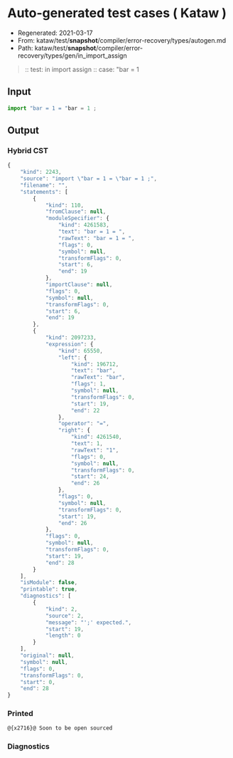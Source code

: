 # Auto-generated test cases ( Kataw )
- Regenerated: 2021-03-17
- From: kataw/test/__snapshot__/compiler/error-recovery/types/autogen.md
- Path: kataw/test/__snapshot__/compiler/error-recovery/types/gen/in_import_assign
> :: test: in import assign
> :: case: "bar = 1
## Input

`````js
import "bar = 1 = "bar = 1 ;
`````

## Output

### Hybrid CST

```javascript
{
    "kind": 2243,
    "source": "import \"bar = 1 = \"bar = 1 ;",
    "filename": "",
    "statements": [
        {
            "kind": 110,
            "fromClause": null,
            "moduleSpecifier": {
                "kind": 4261583,
                "text": "bar = 1 = ",
                "rawText": "bar = 1 = ",
                "flags": 0,
                "symbol": null,
                "transformFlags": 0,
                "start": 6,
                "end": 19
            },
            "importClause": null,
            "flags": 0,
            "symbol": null,
            "transformFlags": 0,
            "start": 6,
            "end": 19
        },
        {
            "kind": 2097233,
            "expression": {
                "kind": 65550,
                "left": {
                    "kind": 196712,
                    "text": "bar",
                    "rawText": "bar",
                    "flags": 1,
                    "symbol": null,
                    "transformFlags": 0,
                    "start": 19,
                    "end": 22
                },
                "operator": "=",
                "right": {
                    "kind": 4261540,
                    "text": 1,
                    "rawText": "1",
                    "flags": 0,
                    "symbol": null,
                    "transformFlags": 0,
                    "start": 24,
                    "end": 26
                },
                "flags": 0,
                "symbol": null,
                "transformFlags": 0,
                "start": 19,
                "end": 26
            },
            "flags": 0,
            "symbol": null,
            "transformFlags": 0,
            "start": 19,
            "end": 28
        }
    ],
    "isModule": false,
    "printable": true,
    "diagnostics": [
        {
            "kind": 2,
            "source": 2,
            "message": "';' expected.",
            "start": 19,
            "length": 0
        }
    ],
    "original": null,
    "symbol": null,
    "flags": 0,
    "transformFlags": 0,
    "start": 0,
    "end": 28
}
```

### Printed

```javascript
@{x2716}@ Soon to be open sourced
```

### Diagnostics

```javascript

```

